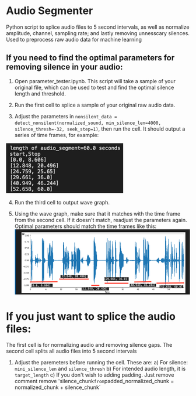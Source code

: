 # Audio Segmenter
Python script to splice audio files to 5 second intervals, as well as normalize amplitude, channel, sampling rate; and lastly removing unnesscary silences. Used to preprocess raw audio data for machine learning

## If you need to find the optimal parameters for removing silence in your audio:
1. Open parameter_tester.ipynb. This script will take a sample of your original file, which can be used to test and find the optimal silence length and threshold.

2. Run the first cell to splice a sample of your original raw audio data.

3. Adjust the parameters in `nonsilent_data = detect_nonsilent(normalized_sound, min_silence_len=4000, silence_thresh=-32, seek_step=1)`, then run the cell. It should output a series of time frames, for example:

![Time frame](https://github.com/Caldarie/Audio_segmenter/blob/master/Images/Screen%20Shot%202020-07-31%20at%209.39.55%20pm.png)

4. Run the third cell to output wave graph. 

5. Using the wave graph, make sure that it matches with the time frame from the second cell. If it doesn't match, readjust the parameters again. Optimal parameters should match the time frames like this:
![Wave Graph](https://github.com/Caldarie/Audio_segmenter/blob/master/Images/Screen%20Shot%202020-07-27%20at%2011.04.38%20pm.png)

# If you just want to splice the audio files:
The first cell is for normalizing audio and removing silence gaps. The second cell splits all audio files into 5 second intervals
1. Adjust the paremeters before running the cell. These are:
  a) For silence: `mini_silence_len` and `silence_thresh`
  b) For intended audio length, it is `target_length`
  c) If you don't wish to adding padding. Just remove comment remove 'silence_chunk` from `padded_normalized_chunk = normalized_chunk + silence_chunk`
  

